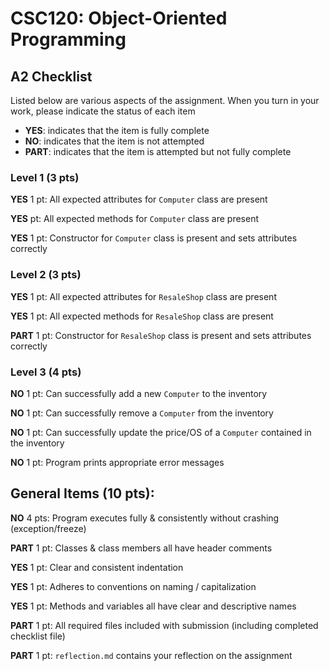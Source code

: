 # CSC120: Object-Oriented Programming
## A2 Checklist

Listed below are various aspects of the assignment.  When you turn in your work, please indicate the status of each item

- **YES**: indicates that the item is fully complete
- **NO**: indicates that the item is not attempted
- **PART**: indicates that the item is attempted but not fully complete

### Level 1 (3 pts)

**YES** 1 pt: All expected attributes for `Computer` class are present

**YES** pt: All expected methods for `Computer` class are present

**YES** 1 pt: Constructor for `Computer` class is present and sets attributes correctly

### Level 2 (3 pts)

**YES** 1 pt: All expected attributes for `ResaleShop` class are present

**YES** 1 pt: All expected methods for `ResaleShop` class are present

**PART** 1 pt: Constructor for `ResaleShop` class is present and sets attributes correctly

### Level 3 (4 pts)

**NO** 1 pt: Can successfully add a new `Computer` to the inventory

**NO** 1 pt: Can successfully remove a `Computer` from the inventory

**NO** 1 pt: Can successfully update the price/OS of a `Computer` contained in the inventory

**NO** 1 pt: Program prints appropriate error messages

## General Items (10 pts):

**NO** 4 pts: Program executes fully & consistently without crashing (exception/freeze)

**PART** 1 pt: Classes & class members all have header comments

**YES** 1 pt: Clear and consistent indentation

**YES** 1 pt: Adheres to conventions on naming / capitalization

**YES** 1 pt: Methods and variables all have clear and descriptive names

**PART** 1 pt: All required files included with submission (including completed checklist file)

**PART** 1 pt: `reflection.md` contains your reflection on the assignment
